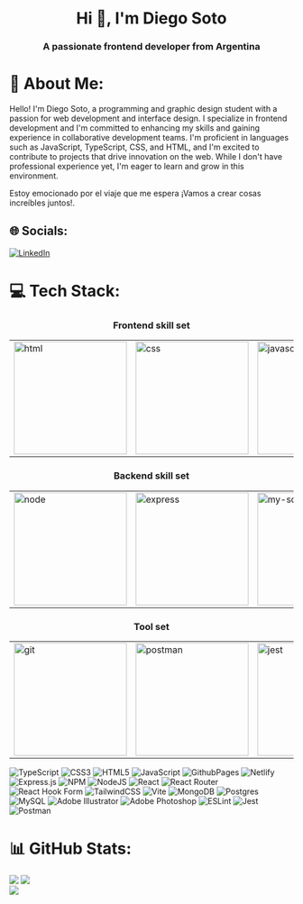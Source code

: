 <h1 align="center">Hi 👋, I'm Diego Soto</h1>
<h3 align="center">A passionate frontend developer from Argentina</h3>

# 💫 About Me:
Hello! I'm Diego Soto, a programming and graphic design student with a passion for web development and interface design. I specialize in frontend development and I'm committed to enhancing my skills and gaining experience in collaborative development teams.
I'm proficient in languages such as JavaScript, TypeScript, CSS, and HTML, and I'm excited to contribute to projects that drive innovation on the web. While I don't have professional experience yet, I'm eager to learn and grow in this environment.

Estoy emocionado por el viaje que me espera ¡Vamos a crear cosas increíbles juntos!.

## 🌐 Socials:
[![LinkedIn](https://img.shields.io/badge/LinkedIn-%230077B5.svg?logo=linkedin&logoColor=white)](https://www.linkedin.com/in/diego-soto-72a097238/) 


# 💻 Tech Stack:

<h3 align="center">Frontend skill set</h3>
<table>
  <tr>
    <td><img src="https://www.vectorlogo.zone/logos/w3_html5/w3_html5-icon.svg" alt="html" width="200"></td>
    <td><img src="https://www.vectorlogo.zone/logos/w3_css/w3_css-icon.svg" alt="css" width="200"/></td>
    <td><img src="https://upload.vectorlogo.zone/logos/javascript/images/806c2e30-cf85-4b36-81bb-037049603c34.svg" alt="javascript" width="200"/></td>
    <td><img src="https://www.vectorlogo.zone/logos/typescriptlang/typescriptlang-icon.svg" alt="typescript" width="200"/></td>
    <td><img src="https://www.vectorlogo.zone/logos/reactjs/reactjs-icon.svg" alt="react" width="200"/></td>
    <td><img src="https://www.vectorlogo.zone/logos/tailwindcss/tailwindcss-icon.svg" alt="tailwind" width="200"/></td>
  </tr>
</table>


<h3 align="center">Backend skill set</h3>

<table>
  <tr> 
    <td><img src="https://www.vectorlogo.zone/logos/nodejs/nodejs-icon.svg" alt="node" width="200"></td>
    <td><img src="https://www.vectorlogo.zone/logos/expressjs/expressjs-icon.svg" alt="express" width="200"></td>
    <td><img src="https://www.vectorlogo.zone/logos/mysql/mysql-icon.svg" alt="my-sql" width="200"></td>
    <td><img src="https://www.vectorlogo.zone/logos/mongodb/mongodb-icon.svg" alt="mongodb" width="200"></td>
    <td><img src="https://www.vectorlogo.zone/logos/postgresql/postgresql-icon.svg" alt="postgreSQL" width="200"></td>
  </tr>
</table>

<h3 align="center">Tool set</h3>
<table>
  <tr>
    <td><img src="https://www.vectorlogo.zone/logos/git-scm/git-scm-icon.svg" alt="git" width="200"></td>
    <td><img src="https://www.vectorlogo.zone/logos/getpostman/getpostman-icon.svg" alt="postman" width="200"/></td>
    <td><img src="https://www.vectorlogo.zone/logos/jestjsio/jestjsio-icon.svg" alt="jest" width="200"/></td>
    <td><img src="https://www.vectorlogo.zone/logos/linux/linux-icon.svg" alt="linux" width="200"/></td>
    <td><img src="https://www.vectorlogo.zone/logos/figma/figma-icon.svg" alt="figma" width="200"/></td>
    <td><img src="https://www.vectorlogo.zone/logos/adobe_illustrator/adobe_illustrator-icon.svg" alt="ilustrator" width="200"/></td>
    <td><img src="https://upload.vectorlogo.zone/logos/adobe_illustrator/images/57bdc1fd-fa3d-4a30-98b9-baaac55e3e15.svg" alt="photoshop" width="200"/></td>
  </tr>
</table>

![TypeScript](https://img.shields.io/badge/typescript-%23007ACC.svg?style=for-the-badge&logo=typescript&logoColor=white) ![CSS3](https://img.shields.io/badge/css3-%231572B6.svg?style=for-the-badge&logo=css3&logoColor=white) ![HTML5](https://img.shields.io/badge/html5-%23E34F26.svg?style=for-the-badge&logo=html5&logoColor=white) ![JavaScript](https://img.shields.io/badge/javascript-%23323330.svg?style=for-the-badge&logo=javascript&logoColor=%23F7DF1E) ![GithubPages](https://img.shields.io/badge/github%20pages-121013?style=for-the-badge&logo=github&logoColor=white) ![Netlify](https://img.shields.io/badge/netlify-%23000000.svg?style=for-the-badge&logo=netlify&logoColor=#00C7B7) ![Express.js](https://img.shields.io/badge/express.js-%23404d59.svg?style=for-the-badge&logo=express&logoColor=%2361DAFB) ![NPM](https://img.shields.io/badge/NPM-%23CB3837.svg?style=for-the-badge&logo=npm&logoColor=white) ![NodeJS](https://img.shields.io/badge/node.js-6DA55F?style=for-the-badge&logo=node.js&logoColor=white) ![React](https://img.shields.io/badge/react-%2320232a.svg?style=for-the-badge&logo=react&logoColor=%2361DAFB) ![React Router](https://img.shields.io/badge/React_Router-CA4245?style=for-the-badge&logo=react-router&logoColor=white) ![React Hook Form](https://img.shields.io/badge/React%20Hook%20Form-%23EC5990.svg?style=for-the-badge&logo=reacthookform&logoColor=white) ![TailwindCSS](https://img.shields.io/badge/tailwindcss-%2338B2AC.svg?style=for-the-badge&logo=tailwind-css&logoColor=white) ![Vite](https://img.shields.io/badge/vite-%23646CFF.svg?style=for-the-badge&logo=vite&logoColor=white) ![MongoDB](https://img.shields.io/badge/MongoDB-%234ea94b.svg?style=for-the-badge&logo=mongodb&logoColor=white) ![Postgres](https://img.shields.io/badge/postgres-%23316192.svg?style=for-the-badge&logo=postgresql&logoColor=white) ![MySQL](https://img.shields.io/badge/mysql-%2300000f.svg?style=for-the-badge&logo=mysql&logoColor=white) ![Adobe Illustrator](https://img.shields.io/badge/adobe%20illustrator-%23FF9A00.svg?style=for-the-badge&logo=adobe%20illustrator&logoColor=white) ![Adobe Photoshop](https://img.shields.io/badge/adobe%20photoshop-%2331A8FF.svg?style=for-the-badge&logo=adobe%20photoshop&logoColor=white) ![ESLint](https://img.shields.io/badge/ESLint-4B3263?style=for-the-badge&logo=eslint&logoColor=white) ![Jest](https://img.shields.io/badge/-jest-%23C21325?style=for-the-badge&logo=jest&logoColor=white) ![Postman](https://img.shields.io/badge/Postman-FF6C37?style=for-the-badge&logo=postman&logoColor=white)




# 📊 GitHub Stats:
![](https://github-readme-stats.vercel.app/api?username=DiegoLeonardoSoto&theme=dark&hide_border=false&include_all_commits=false&count_private=false)
![](https://github-readme-streak-stats.herokuapp.com/?user=DiegoLeonardoSoto&theme=dark&hide_border=false)<br/>
![](https://github-readme-stats.vercel.app/api/top-langs/?username=DiegoLeonardoSoto&theme=dark&hide_border=false&include_all_commits=false&count_private=false&layout=compact)

